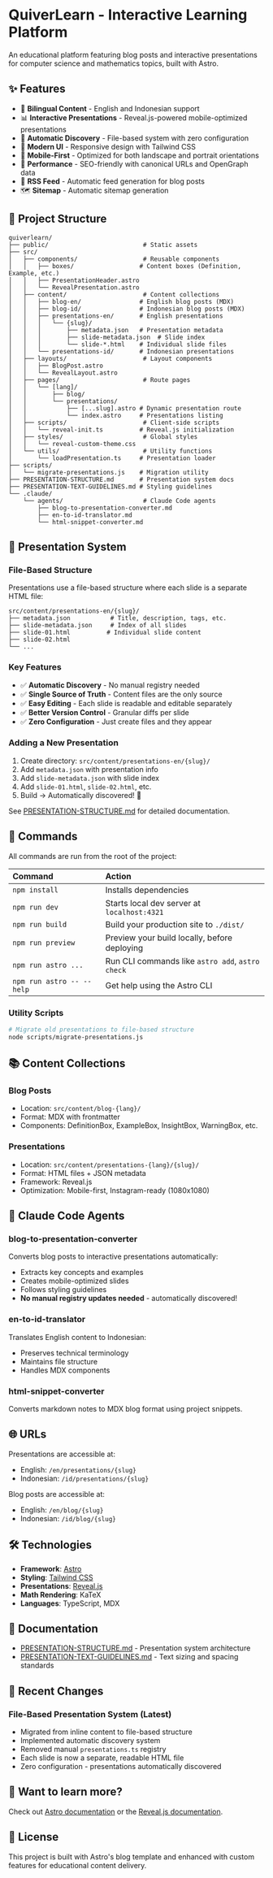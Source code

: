 # QuiverLearn - Interactive Learning Platform

An educational platform featuring blog posts and interactive presentations for computer science and mathematics topics, built with Astro.

## ✨ Features

- 📝 **Bilingual Content** - English and Indonesian support
- 📊 **Interactive Presentations** - Reveal.js-powered mobile-optimized presentations
- 🔄 **Automatic Discovery** - File-based system with zero configuration
- 🎨 **Modern UI** - Responsive design with Tailwind CSS
- 📱 **Mobile-First** - Optimized for both landscape and portrait orientations
- 🚀 **Performance** - SEO-friendly with canonical URLs and OpenGraph data
- 📰 **RSS Feed** - Automatic feed generation for blog posts
- 🗺️ **Sitemap** - Automatic sitemap generation

## 🚀 Project Structure

```text
quiverlearn/
├── public/                          # Static assets
├── src/
│   ├── components/                  # Reusable components
│   │   ├── boxes/                  # Content boxes (Definition, Example, etc.)
│   │   ├── PresentationHeader.astro
│   │   └── RevealPresentation.astro
│   ├── content/                     # Content collections
│   │   ├── blog-en/                # English blog posts (MDX)
│   │   ├── blog-id/                # Indonesian blog posts (MDX)
│   │   ├── presentations-en/       # English presentations
│   │   │   └── {slug}/
│   │   │       ├── metadata.json   # Presentation metadata
│   │   │       ├── slide-metadata.json  # Slide index
│   │   │       └── slide-*.html    # Individual slide files
│   │   └── presentations-id/       # Indonesian presentations
│   ├── layouts/                     # Layout components
│   │   ├── BlogPost.astro
│   │   └── RevealLayout.astro
│   ├── pages/                       # Route pages
│   │   └── [lang]/
│   │       ├── blog/
│   │       └── presentations/
│   │           ├── [...slug].astro # Dynamic presentation route
│   │           └── index.astro     # Presentations listing
│   ├── scripts/                     # Client-side scripts
│   │   └── reveal-init.ts          # Reveal.js initialization
│   ├── styles/                      # Global styles
│   │   └── reveal-custom-theme.css
│   └── utils/                       # Utility functions
│       └── loadPresentation.ts     # Presentation loader
├── scripts/
│   └── migrate-presentations.js    # Migration utility
├── PRESENTATION-STRUCTURE.md       # Presentation system docs
├── PRESENTATION-TEXT-GUIDELINES.md # Styling guidelines
└── .claude/
    └── agents/                      # Claude Code agents
        ├── blog-to-presentation-converter.md
        ├── en-to-id-translator.md
        └── html-snippet-converter.md
```

## 🎯 Presentation System

### File-Based Structure
Presentations use a file-based structure where each slide is a separate HTML file:

```text
src/content/presentations-en/{slug}/
├── metadata.json           # Title, description, tags, etc.
├── slide-metadata.json     # Index of all slides
├── slide-01.html          # Individual slide content
├── slide-02.html
└── ...
```

### Key Features
- ✅ **Automatic Discovery** - No manual registry needed
- ✅ **Single Source of Truth** - Content files are the only source
- ✅ **Easy Editing** - Each slide is readable and editable separately
- ✅ **Better Version Control** - Granular diffs per slide
- ✅ **Zero Configuration** - Just create files and they appear

### Adding a New Presentation

1. Create directory: `src/content/presentations-en/{slug}/`
2. Add `metadata.json` with presentation info
3. Add `slide-metadata.json` with slide index
4. Add `slide-01.html`, `slide-02.html`, etc.
5. Build → Automatically discovered! 🎉

See [PRESENTATION-STRUCTURE.md](./PRESENTATION-STRUCTURE.md) for detailed documentation.

## 🧞 Commands

All commands are run from the root of the project:

| Command                   | Action                                           |
| :------------------------ | :----------------------------------------------- |
| `npm install`             | Installs dependencies                            |
| `npm run dev`             | Starts local dev server at `localhost:4321`      |
| `npm run build`           | Build your production site to `./dist/`          |
| `npm run preview`         | Preview your build locally, before deploying     |
| `npm run astro ...`       | Run CLI commands like `astro add`, `astro check` |
| `npm run astro -- --help` | Get help using the Astro CLI                     |

### Utility Scripts

```bash
# Migrate old presentations to file-based structure
node scripts/migrate-presentations.js
```

## 📚 Content Collections

### Blog Posts
- Location: `src/content/blog-{lang}/`
- Format: MDX with frontmatter
- Components: DefinitionBox, ExampleBox, InsightBox, WarningBox, etc.

### Presentations
- Location: `src/content/presentations-{lang}/{slug}/`
- Format: HTML files + JSON metadata
- Framework: Reveal.js
- Optimization: Mobile-first, Instagram-ready (1080x1080)

## 🤖 Claude Code Agents

### blog-to-presentation-converter
Converts blog posts to interactive presentations automatically:
- Extracts key concepts and examples
- Creates mobile-optimized slides
- Follows styling guidelines
- **No manual registry updates needed** - automatically discovered!

### en-to-id-translator
Translates English content to Indonesian:
- Preserves technical terminology
- Maintains file structure
- Handles MDX components

### html-snippet-converter
Converts markdown notes to MDX blog format using project snippets.

## 🌐 URLs

Presentations are accessible at:
- English: `/en/presentations/{slug}`
- Indonesian: `/id/presentations/{slug}`

Blog posts are accessible at:
- English: `/en/blog/{slug}`
- Indonesian: `/id/blog/{slug}`

## 🛠️ Technologies

- **Framework**: [Astro](https://astro.build)
- **Styling**: [Tailwind CSS](https://tailwindcss.com)
- **Presentations**: [Reveal.js](https://revealjs.com)
- **Math Rendering**: KaTeX
- **Languages**: TypeScript, MDX

## 📖 Documentation

- [PRESENTATION-STRUCTURE.md](./PRESENTATION-STRUCTURE.md) - Presentation system architecture
- [PRESENTATION-TEXT-GUIDELINES.md](./PRESENTATION-TEXT-GUIDELINES.md) - Text sizing and spacing standards

## 🔄 Recent Changes

### File-Based Presentation System (Latest)
- Migrated from inline content to file-based structure
- Implemented automatic discovery system
- Removed manual `presentations.ts` registry
- Each slide is now a separate, readable HTML file
- Zero configuration - presentations automatically discovered

## 👀 Want to learn more?

Check out [Astro documentation](https://docs.astro.build) or the [Reveal.js documentation](https://revealjs.com).

## 📝 License

This project is built with Astro's blog template and enhanced with custom features for educational content delivery.
